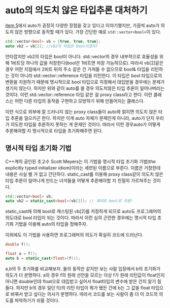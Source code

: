 # auto의 의도치 않은 타입추론 대처하기

[item 5](item_05.md)에서 auto가 굉장히 다양한 장점을 갖고 있다고 이야기했지만, 가끔씩 auto가 의도치 않은 방향으로 동작할 때가 있다. 가장 간단한 예로 `std::vector<bool>`이 있다.

```C++
std::vector<bool> vb = {true, true, true};
auto vb2 = vb[2]; //vb2의 타입은 bool이겠지?
```

안타깝지만 vb2의 타입은 bool이 아니다. std::vector<bool>의 경우 내부적으로 효율성을 위해 1비트당 하나의 값을 저장한다(bool은 1비트면 저장 가능하므로). 따라서 vb[2]같은 경우 어떤 지점에서 2비트 뒤의 주소 같은 건 가져올 수 없으므로 bool& 타입을 리턴하는 것이 아니라 std::vector<bool>::reference 타입을 리턴한다. 이 타입은 bool 타입으로의 변환을 지원하기 때문에 명시적으로 bool 타입으로 지정해서 대입받을 경우에는 문제가 생기지 않는다. 하지만 위와 같이 auto를 쓸 경우 의도치않은 타입 추론이 일어나버리는 것이다. 이런 std::vector<bool>::reference 타입 같은 걸 proxy class라고 한다. 이런 클래스는 어떤 다른 타입의 동작을 구현하고 모방하기 위해 만들어지는 클래스다.

 이런 식으로 외부에 잘 드러나지 않는 proxy class들이 auto와 얽히면 의도치 않은 타입 추론을 일으키곤 한다. 하지만 이게 auto 자체가 문제인게 아니라, auto가 단지 우리가 의도한 타입을 추론하지 못하는 게 문제인 것이다. 따라서 이런 경우auto가 어떻게 추론해야할 지 명시적으로 타입을 초기화해주면 된다.

## 명시적 타입 초기화 기법

 C++계의 공인된 초고수 Scott Meyers는 이 기법을 명시적 타입 초기화 기법(the explicitly typed initializer idiom)이라는 세련된 이름으로 부른다. 이름은 거창한데 내용은 사실 별 거 없고 간단하다. static_cast를 이용해 proxy class같이 의도치 않은 타입 추론이 일어나게 만드는 녀석들을 어떻게 추론해야할 지 친절히 가르쳐주는 것이다.

```C++
std::vector<bool> vb;
auto vb2 = static_cast<bool>(vb[2]); // 제대로 bool로 추론!
```

static_cast에 의해 bool로 캐스팅된 vb[2]를 저장하게 되므로 auto도 프로그래머의 의도대로 bool 타입이 되는 것이다. 따라서 이런 심히 곤란한 경우에는 명시적 타입 초기화 기법을 이용해 auto의 타입을 정해주자.

이외에도 이 기법을 사용하면 프로그래머의 의도가 확실히 코드에 드러난다.

```C++
double f();

float a = f();
auto b = static_cast<float>(f());
```

a,b의 두 초기화를 비교해보자. 둘의 동작은 같지만 보는 사람 입장에서 b의 초기화가 의도가 더 분명하다. a의 경우 f의 원래 선언을 모르는 이상 f가 원래 리턴값이 float인지 아니면 double인데 float으로 대입받고 싶어서 float타입의 변수에 받은 건지 알기 힘들다. 하지만 b의 경우 일단 f()의 리턴 타입이 뭐가 됐든 간에 b는 그 값을 float 타입으로 바꿔서 받고 싶다는 의사가 분명하다. 따라서 코드를 보는 사람이 좀 더 이 코드의 의도를 파악하기가 쉬울 것이다.